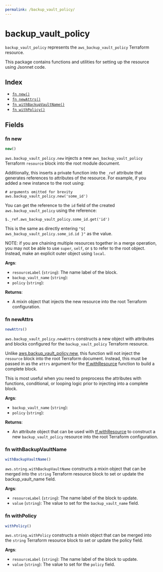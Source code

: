 ```yaml
---
permalink: /backup_vault_policy/
---
```


# backup_vault_policy

`backup_vault_policy` represents the `aws_backup_vault_policy` Terraform resource.



This package contains functions and utilities for setting up the resource using Jsonnet code.


## Index

* [`fn new()`](#fn-new)
* [`fn newAttrs()`](#fn-newattrs)
* [`fn withBackupVaultName()`](#fn-withbackupvaultname)
* [`fn withPolicy()`](#fn-withpolicy)

## Fields

### fn new

```ts
new()
```


`aws.backup_vault_policy.new` injects a new `aws_backup_vault_policy` Terraform `resource`
block into the root module document.

Additionally, this inserts a private function into the `_ref` attribute that generates references to attributes of the
resource. For example, if you added a new instance to the root using:

    # arguments omitted for brevity
    aws.backup_vault_policy.new('some_id')

You can get the reference to the `id` field of the created `aws.backup_vault_policy` using the reference:

    $._ref.aws_backup_vault_policy.some_id.get('id')

This is the same as directly entering `"${ aws_backup_vault_policy.some_id.id }"` as the value.

NOTE: if you are chaining multiple resources together in a merge operation, you may not be able to use `super`, `self`,
or `$` to refer to the root object. Instead, make an explicit outer object using `local`.

**Args**:
  - `resourceLabel` (`string`): The name label of the block.
  - `backup_vault_name` (`string`): 
  - `policy` (`string`): 

**Returns**:
- A mixin object that injects the new resource into the root Terraform configuration.


### fn newAttrs

```ts
newAttrs()
```


`aws.backup_vault_policy.newAttrs` constructs a new object with attributes and blocks configured for the `backup_vault_policy`
Terraform resource.

Unlike [aws.backup_vault_policy.new](#fn-new), this function will not inject the `resource`
block into the root Terraform document. Instead, this must be passed in as the `attrs` argument for the
[tf.withResource](https://github.com/tf-libsonnet/core/tree/main/docs#fn-withresource) function to build a complete block.

This is most useful when you need to preprocess the attributes with functions, conditional, or looping logic prior to
injecting into a complete block.

**Args**:
  - `backup_vault_name` (`string`): 
  - `policy` (`string`): 

**Returns**:
  - An attribute object that can be used with [tf.withResource](https://github.com/tf-libsonnet/core/tree/main/docs#fn-withresource) to construct a new `backup_vault_policy` resource into the root Terraform configuration.


### fn withBackupVaultName

```ts
withBackupVaultName()
```

`aws.string.withBackupVaultName` constructs a mixin object that can be merged into the `string`
Terraform resource block to set or update the backup_vault_name field.



**Args**:
  - `resourceLabel` (`string`): The name label of the block to update.
  - `value` (`string`): The value to set for the `backup_vault_name` field.


### fn withPolicy

```ts
withPolicy()
```

`aws.string.withPolicy` constructs a mixin object that can be merged into the `string`
Terraform resource block to set or update the policy field.



**Args**:
  - `resourceLabel` (`string`): The name label of the block to update.
  - `value` (`string`): The value to set for the `policy` field.
